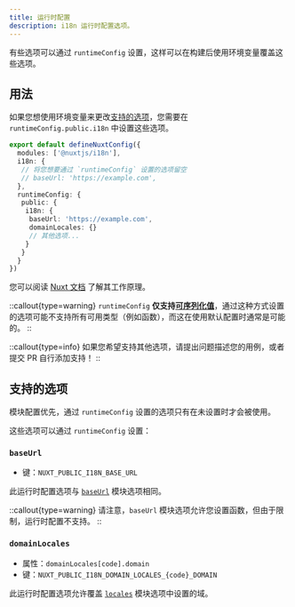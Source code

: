 ```yaml
---
title: 运行时配置
description: i18n 运行时配置选项。
---
```


有些选项可以通过 `runtimeConfig` 设置，这样可以在构建后使用环境变量覆盖这些选项。

## 用法

如果您想使用环境变量来更改[支持的选项](https://www.google.com/search?q=%23supported-options)，您需要在 `runtimeConfig.public.i18n` 中设置这些选项。

```ts {}[nuxt.config.ts]
export default defineNuxtConfig({
  modules: ['@nuxtjs/i18n'],
  i18n: {
   // 将您想要通过 `runtimeConfig` 设置的选项留空
   // baseUrl: 'https://example.com',
  },
  runtimeConfig: {
   public: {
    i18n: {
     baseUrl: 'https://example.com',
     domainLocales: {}
     // 其他选项...
    }
   }
  }
})
```

您可以阅读 [Nuxt 文档](https://nuxt.com/docs/guide/going-further/runtime-config#environment-variables) 了解其工作原理。

::callout{type=warning}
`runtimeConfig` **仅支持[可序列化值](https://nuxt.com/docs/guide/going-further/runtime-config#serialization)**，通过这种方式设置的选项可能不支持所有可用类型（例如函数），而这在使用默认配置时通常是可能的。
::

::callout{type=info}
如果您希望支持其他选项，请提出问题描述您的用例，或者提交 PR 自行添加支持！
::

## 支持的选项

模块配置优先，通过 `runtimeConfig` 设置的选项只有在未设置时才会被使用。

这些选项可以通过 `runtimeConfig` 设置：

### `baseUrl`

- 键：`NUXT_PUBLIC_I18N_BASE_URL`

此运行时配置选项与 [`baseUrl`](https://www.google.com/search?q=/docs/api/options%23baseUrl) 模块选项相同。

::callout{type=warning}
请注意，`baseUrl` 模块选项允许您设置函数，但由于限制，运行时配置不支持。
::

### `domainLocales`

- 属性：`domainLocales[code].domain`
- 键：`NUXT_PUBLIC_I18N_DOMAIN_LOCALES_{code}_DOMAIN`

此运行时配置选项允许覆盖 [`locales`](https://www.google.com/search?q=/docs/api/options%23locales) 模块选项中设置的域。
